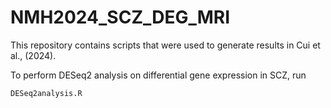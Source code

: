 # NMH2024_SCZ_DEG_MRI
This repository contains scripts that were used to generate results in Cui et al., (2024).

To perform DESeq2 analysis on differential gene expression in SCZ, run 
```
DESeq2analysis.R
```
